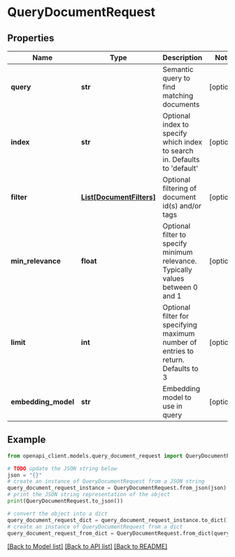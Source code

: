 # QueryDocumentRequest


## Properties

Name | Type | Description | Notes
------------ | ------------- | ------------- | -------------
**query** | **str** | Semantic query to find matching documents | [optional] 
**index** | **str** | Optional index to specify which index to search in. Defaults to &#39;default&#39; | [optional] 
**filter** | [**List[DocumentFilters]**](DocumentFilters.md) | Optional filtering of document id(s) and/or tags | [optional] 
**min_relevance** | **float** | Optional filter to specify minimum relevance. Typically values between 0 and 1 | [optional] 
**limit** | **int** | Optional filter for specifying maximum number of entries to return. Defaults to 3 | [optional] 
**embedding_model** | **str** | Embedding model to use in query | [optional] 

## Example

```python
from openapi_client.models.query_document_request import QueryDocumentRequest

# TODO update the JSON string below
json = "{}"
# create an instance of QueryDocumentRequest from a JSON string
query_document_request_instance = QueryDocumentRequest.from_json(json)
# print the JSON string representation of the object
print(QueryDocumentRequest.to_json())

# convert the object into a dict
query_document_request_dict = query_document_request_instance.to_dict()
# create an instance of QueryDocumentRequest from a dict
query_document_request_from_dict = QueryDocumentRequest.from_dict(query_document_request_dict)
```
[[Back to Model list]](../README.md#documentation-for-models) [[Back to API list]](../README.md#documentation-for-api-endpoints) [[Back to README]](../README.md)


